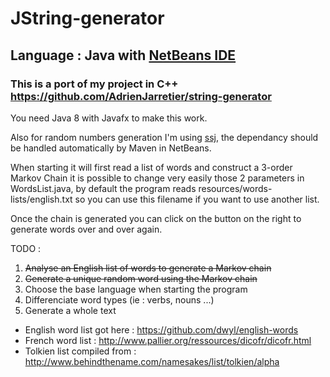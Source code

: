 # JString-generator

## Language : Java with [NetBeans IDE](https://netbeans.org/)

### This is a port of my project in C++ https://github.com/AdrienJarretier/string-generator

You need Java 8 with Javafx to make this work.

Also for random numbers generation I'm using [ssj](https://github.com/umontreal-simul/ssj),
the dependancy should be handled automatically by Maven in NetBeans.


When starting it will first read a list of words and construct a 3-order Markov Chain
it is possible to change very easily those 2 parameters in WordsList.java,
by default the program reads resources/words-lists/english.txt so you can use this filename if you want to use another list.

Once the chain is generated you can click on the button on the right to generate words over and over again.

TODO :

1. ~~Analyse an English list of words to generate a Markov chain~~
2. ~~Generate a unique random word using the Markov chain~~
3. Choose the base language when starting the program
4. Differenciate word types (ie : verbs, nouns ...)
5. Generate a whole text


- English word list got here : https://github.com/dwyl/english-words
- French word list : http://www.pallier.org/ressources/dicofr/dicofr.html
- Tolkien list compiled from : http://www.behindthename.com/namesakes/list/tolkien/alpha

